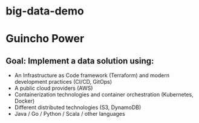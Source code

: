# big-data-demo
# Guincho Power


## Goal: Implement a data solution using:

  - An Infrastructure as Code framework (Terraform) and modern development practices (CI/CD, GitOps)
  - A public cloud providers (AWS)
  - Containerization technologies and container orchestration (Kubernetes, Docker)
  - Different distributed technologies (S3, DynamoDB)
  - Java / Go / Python / Scala / other languages
